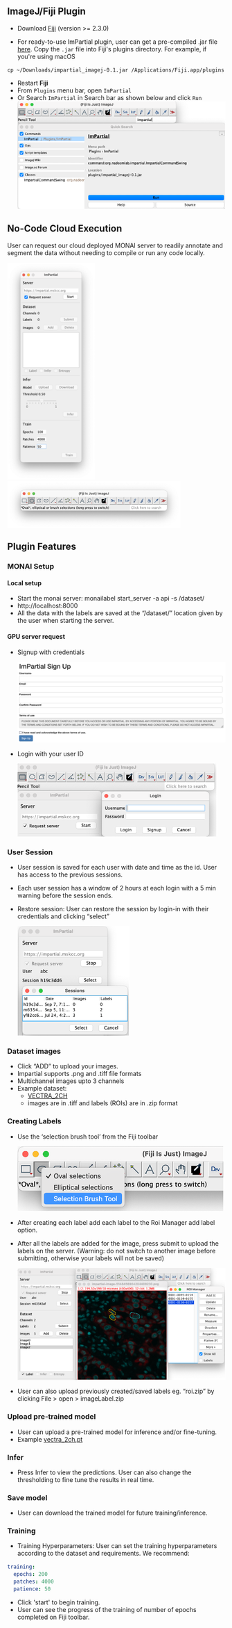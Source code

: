 ## ImageJ/Fiji Plugin

-   Download [Fiji](https://imagej.net/software/fiji/downloads) (version >= 2.3.0)

-   For ready-to-use ImPartial plugin, user can get a pre-compiled .jar file [here](imagej-plugin/impartial_imagej-0.1.jar).  Copy the `.jar` file into Fiji's plugins directory. For example, if you're using macOS
```shell
cp ~/Downloads/impartial_imagej-0.1.jar /Applications/Fiji.app/plugins
```

-   Restart **Fiji**
-   From `Plugins` menu bar, open `ImPartial` 
-   Or Search `ImPartial` in Search bar as shown below and click `Run` 
    ![plugin](./images/screenshots/find-plugin.png)


## No-Code Cloud Execution

User can request our cloud deployed MONAI server to readily annotate and segment the data without needing to compile or run any code locally. 

<img src="./images/fiji_impartial_plugin.png" height=500px> <img align="top" src="./images/fiji_app.png" width = 400px />


## Plugin Features

### MONAI Setup

#### Local setup 
-	Start the monai server:  monailabel start_server -a api -s  /dataset/
-	http://localhost:8000
-	All the data with the labels are saved at the “/dataset/” location given by the user when starting the server. 

#### GPU server request
-	Signup with credentials

    ![signup](./images/screenshots/signup.png)
-   Login with your user ID

    ![login](./images/screenshots/login.png)

### User Session
-	User session is saved for each user with date and time as the id. User has access to the previous sessions. 
-	Each user session has a window of 2 hours at each login with a 5 min warning before the session ends. 
-	Restore session: User can restore the session by login-in with their credentials and clicking “select”

    ![session](./images/screenshots/session.png)

### Dataset images 
- Click “ADD” to upload your images.
- Impartial supports .png and .tiff file formats 
- Multichannel images upto 3 channels 
- Example dataset: 
    - [VECTRA_2CH](https://zenodo.org/records/15220501/files/vectra_2ch_tiff.zip) 
    - images are in .tiff and labels (ROIs) are in .zip format

### Creating Labels 
-	Use the ‘selection brush tool’ from the Fiji toolbar

    ![selection-brush-tool](./images/screenshots/selection-brush-tool.png)

-	After creating each label add each label to the Roi Manager add label option. 
-	After all the labels are added for the image, press submit to upload the labels on the server. (Warning: do not switch to another image before submitting, otherwise your labels will not be saved)

    ![add-Label](./images/screenshots/add-Label.png)

-	User can also upload previously created/saved labels eg. “roi.zip” by clicking File > open > imageLabel.zip


### Upload pre-trained model 
- User can upload a pre-trained model for inference and/or fine-tuning. 
- Example [vectra_2ch.pt](https://zenodo.org/records/15220298/files/impartial_vectra2ch.pt)


### Infer
-	Press Infer to view the predictions. User can also change the thresholding to fine tune the results in real time.


### Save model 
- User can download the trained model for future training/inference.


### Training

-	Training Hyperparameters: 
User can set the training hyperparameters according to the dataset and requirements. We recommend: 
```yaml
training:
  epochs: 200
  patches: 4000
  patience: 50
```
-	Click 'start' to begin training.
-	User can see the progress of the training of number of epochs completed on Fiji toolbar. 

